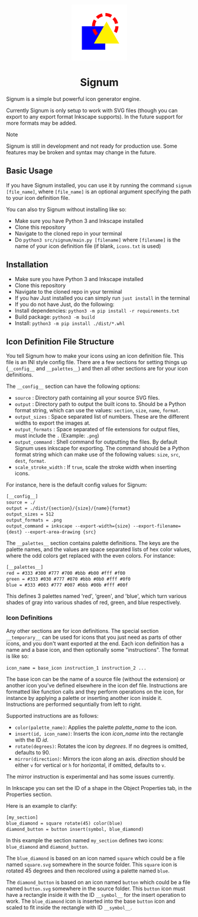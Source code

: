 <div align="center">
    <img src="logo.svg" width="150">
    <h1> Signum </h1>
</div>

Signum is a simple but powerful icon generator engine.

Currently Signum is only setup to work with SVG files (though you can export to any export format Inkscape supports).
In the future support for more formats may be added.

> [!NOTE]
> Signum is still in development and not ready for production use. Some features may be broken and syntax may change in the future.

## Basic Usage

If you have Signum installed, you can use it by running the command `signum [file_name]`,
where `[file_name]` is an optional argument specifying the path to your icon definition file.

You can also try Signum without installing like so:

 - Make sure you have Python 3 and Inkscape installed
 - Clone this repository
 - Navigate to the cloned repo in your terminal
 - Do `python3 src/signum/main.py [filename]` where `[filename]` is the name of your icon definition file (if blank, `icons.txt` is used)

## Installation

 - Make sure you have Python 3 and Inkscape installed
 - Clone this repository
 - Navigate to the cloned repo in your terminal
 - If you hav Just installed you can simply run `just install` in the terminal
 - If you do not have Just, do the following:
  - Install dependencies: `python3 -m pip install -r requirements.txt`
  - Build package: `python3 -m build`
  - Install: `python3 -m pip install ./dist/*.whl`

## Icon Definition File Structure

You tell Signum how to make your icons using an icon definition file.
This file is an INI style config file.
There are a few sections for setting things up (`__config__` and `__palettes__`) and then all other sections are for your icon definitions.

The `__config__` section can have the following options:

- `source` : Directory path containing all your source SVG files.
- `output` : Directory path to output the built icons to. Should be a Python format string, which can use the values: `section`, `size`, `name`, `format`.
- `output_sizes` : Space separated list of numbers. These are the different widths to export the images at.
- `output_formats` : Space separated of file extensions for output files, must include the `.` (Example: `.png`)
- `output_command` : Shell command for outputting the files. By default Signum uses inkscape for exporting. The command should be a Python format string which can make use of the following values: `size`, `src`, `dest`, `format`.
- `scale_stroke_width` : If `true`, scale the stroke width when inserting icons.

For instance, here is the default config values for Signum:

```
[__config__]
source = ./
output = ./dist/{section}/{size}/{name}{format}
output_sizes = 512
output_formats = .png
output_command = inkscape --export-width={size} --export-filename={dest} --export-area-drawing {src}
```

The `__palettes__` section contains palette definitions.
The keys are the palette names, and the values are space separated lists of hex color values, where the odd colors get replaced with the even colors.
For instance:

```
[__palettes__]
red = #333 #300 #777 #700 #bbb #b00 #fff #f00
green = #333 #030 #777 #070 #bbb #0b0 #fff #0f0
blue = #333 #003 #777 #007 #bbb #00b #fff #00f
```

This defines 3 palettes named 'red', 'green', and 'blue', which turn various shades of gray into various shades of red, green, and blue respectively.

### Icon Definitions

Any other sections are for icon definitions. The special section `__temporary__` can be used for icons that you just need as parts of other icons, and you don't want exported at the end.
Each icon definition has a name and a base icon, and then optionally some "instructions".
The format is like so:

`icon_name = base_icon instruction_1 instruction_2 ...`

The base icon can be the name of a source file (without the extension) or another icon you've defined elsewhere in the icon def file.
Instructions are formatted like function calls and they perform operations on the icon, for instance by applying a palette or inserting another icon inside it.
Instructions are performed sequntially from left to right.

Supported instructions are as follows:

- `color(palette_name)`: Applies the palette *palette_name* to the icon.
- `insert(id, icon_name)`: Inserts the icon *icon_name* into the rectangle with the ID *id*.
- `rotate(degrees)`: Rotates the icon by *degrees*. If no degrees is omitted, defaults to 90.
- `mirror(direction)`: Mirrors the icon along an axis. *direction* should be either `v` for vertical or `h` for horizontal, if omitted, defaults to `v`.

The mirror instruction is experimental and has some issues currently.

In Inkscape you can set the ID of a shape in the Object Properties tab, in the Properties section.

Here is an example to clarify:

```
[my_section]
blue_diamond = square rotate(45) color(blue)
diamond_button = button insert(symbol, blue_diamond)
```

In this example the section named `my_section` defines two icons: `blue_diamond` and `diamond_button`.

The `blue_diamond` is based on an icon named `square` which could be a file named `square.svg` somewhere in the source folder.
This `square` icon is rotated 45 degrees and then recolored using a palette named `blue`.

The `diamond_button` is based on an icon named `button` which could be a file named `button.svg` somewhere in the source folder.
This `button` icon must have a rectangle inside it with the ID `__symbol__` for the insert operation to work.
The `blue_diamond` icon is inserted into the base `button` icon and scaled to fit inside the rectangle with ID `__symbol__`.
